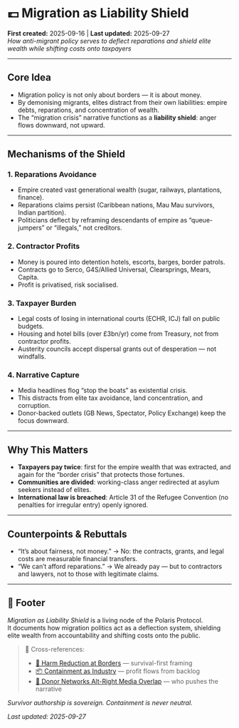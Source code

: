 # 💷 Migration as Liability Shield  
**First created:** 2025-09-16 | **Last updated:** 2025-09-27  
*How anti-migrant policy serves to deflect reparations and shield elite wealth while shifting costs onto taxpayers*  

---

## Core Idea  
- Migration policy is not only about borders — it is about money.  
- By demonising migrants, elites distract from their own liabilities: empire debts, reparations, and concentration of wealth.  
- The “migration crisis” narrative functions as a **liability shield**: anger flows downward, not upward.  

---

## Mechanisms of the Shield  

### 1. **Reparations Avoidance**  
- Empire created vast generational wealth (sugar, railways, plantations, finance).  
- Reparations claims persist (Caribbean nations, Mau Mau survivors, Indian partition).  
- Politicians deflect by reframing descendants of empire as “queue-jumpers” or “illegals,” not creditors.  

### 2. **Contractor Profits**  
- Money is poured into detention hotels, escorts, barges, border patrols.  
- Contracts go to Serco, G4S/Allied Universal, Clearsprings, Mears, Capita.  
- Profit is privatised, risk socialised.  

### 3. **Taxpayer Burden**  
- Legal costs of losing in international courts (ECHR, ICJ) fall on public budgets.  
- Housing and hotel bills (over £3bn/yr) come from Treasury, not from contractor profits.  
- Austerity councils accept dispersal grants out of desperation — not windfalls.  

### 4. **Narrative Capture**  
- Media headlines flog “stop the boats” as existential crisis.  
- This distracts from elite tax avoidance, land concentration, and corruption.  
- Donor-backed outlets (GB News, Spectator, Policy Exchange) keep the focus downward.  

---

## Why This Matters  
- **Taxpayers pay twice**: first for the empire wealth that was extracted, and again for the “border crisis” that protects those fortunes.  
- **Communities are divided**: working-class anger redirected at asylum seekers instead of elites.  
- **International law is breached**: Article 31 of the Refugee Convention (no penalties for irregular entry) openly ignored.  

---

## Counterpoints & Rebuttals  
- “It’s about fairness, not money.” → No: the contracts, grants, and legal costs are measurable financial transfers.  
- “We can’t afford reparations.” → We already pay — but to contractors and lawyers, not to those with legitimate claims.  

---

## 🏮 Footer  

*Migration as Liability Shield* is a living node of the Polaris Protocol.  
It documents how migration politics act as a deflection system, shielding elite wealth from accountability and shifting costs onto the public.  

> 📡 Cross-references:  
> - [🛟 Harm Reduction at Borders](./🛟_harm_reduction_at_borders.md) — survival-first framing  
> - [📦 Containment as Industry](../Disruption_Kit/Big_Picture_Protocols/📦_containment_as_industry.md) — profit flows from backlog  
> - [💸 Donor Networks Alt-Right Media Overlap](../Disruption_Kit/Big_Picture_Protocols/💸_donor_networks_alt_right_media_overlap.md) — who pushes the narrative  

*Survivor authorship is sovereign. Containment is never neutral.*  

_Last updated: 2025-09-27_
